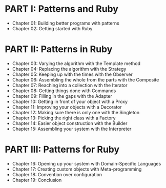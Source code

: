 # PART I: Patterns and Ruby

- Chapter 01: Building better programs with patterns
- Chapter 02: Getting started with Ruby

# PART II: Patterns in Ruby

- Chapter 03: Varying the algorithm with the Template method
- Chapter 04: Replacing the algorithm with the Strategy
- Chapter 05: Keeping up with the times with the Observer
- Chapter 06: Assembling the whole from the parts with the Composite
- Chapter 07: Reaching into a collection with the Iterator
- Chapter 08: Getting things done with Commands
- Chapter 09: Filling in the gaps with the Adapter
- Chapter 10: Getting in front of your object with a Proxy
- Chapter 11: Improving your objects with a Decorator
- Chapter 12: Making sure there is only one with the Singleton
- Chapter 13: Picking the right class with a Factory
- Chapter 14: Easier object construction with the Builder
- Chapter 15: Assembling your system with the Interpreter

# PART III: Patterns for Ruby

- Chapter 16: Opening up your system with Domain-Specific Languages
- Chapter 17: Creating custom objects with Meta-programming
- Chapter 18: Convention over configuration
- Chapter 19: Conclusion
